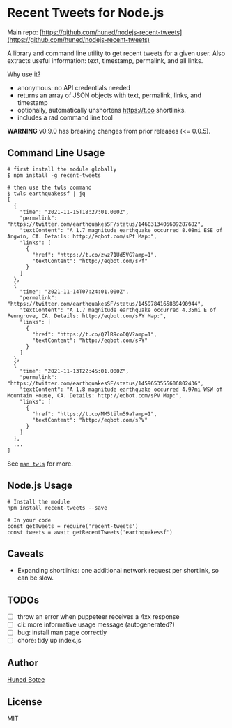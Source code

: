 # Recent Tweets for Node.js

Main repo: [https://github.com/huned/nodejs-recent-tweets](https://github.com/huned/nodejs-recent-tweets)

A library and command line utility to get recent tweets for a given user.
Also extracts useful information: text, timestamp, permalink, and all links.

Why use it?

* anonymous: no API credentials needed
* returns an array of JSON objects with text, permalink, links, and timestamp
* optionally, automatically unshortens https://t.co shortlinks.
* includes a rad command line tool

**WARNING** v0.9.0 has breaking changes from prior releases (<= 0.0.5).

## Command Line Usage

    # first install the module globally
    $ npm install -g recent-tweets

    # then use the twls command
    $ twls earthquakessf | jq
    [
      {
        "time": "2021-11-15T18:27:01.000Z",
        "permalink": "https://twitter.com/earthquakesSF/status/1460313405609287682",
        "textContent": "A 1.7 magnitude earthquake occurred 8.08mi ESE of Angwin, CA. Details: http://eqbot.com/sPf Map:",
        "links": [
          {
            "href": "https://t.co/zwz71Ud5VG?amp=1",
            "textContent": "http://eqbot.com/sPf"
          }
        ]
      },
      {
        "time": "2021-11-14T07:24:01.000Z",
        "permalink": "https://twitter.com/earthquakesSF/status/1459784165889490944",
        "textContent": "A 1.7 magnitude earthquake occurred 4.35mi E of Penngrove, CA. Details: http://eqbot.com/sPY Map:",
        "links": [
          {
            "href": "https://t.co/Q7lR9coDQV?amp=1",
            "textContent": "http://eqbot.com/sPY"
          }
        ]
      },
      {
        "time": "2021-11-13T22:45:01.000Z",
        "permalink": "https://twitter.com/earthquakesSF/status/1459653555606802436",
        "textContent": "A 1.8 magnitude earthquake occurred 4.97mi WSW of Mountain House, CA. Details: http://eqbot.com/sPV Map:",
        "links": [
          {
            "href": "https://t.co/MM5tilm59a?amp=1",
            "textContent": "http://eqbot.com/sPV"
          }
        ]
      },
      ...
    ]

  See [`man twls`](./man/doc.1) for more.

## Node.js Usage

    # Install the module
    npm install recent-tweets --save

    # In your code
    const getTweets = require('recent-tweets')
    const tweets = await getRecentTweets('earthquakessf')

## Caveats

* Expanding shortlinks: one additional network request per shortlink, so can
  be slow.

## TODOs

- [ ] throw an error when puppeteer receives a 4xx response
- [ ] cli: more informative usage message (autogenerated?)
- [ ] bug: install man page correctly
- [ ] chore: tidy up index.js

## Author

[Huned Botee](https://github.com/huned)

## License

MIT
